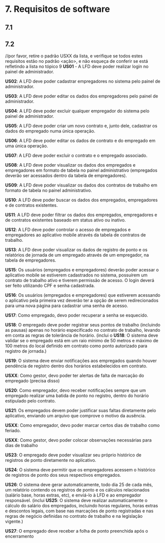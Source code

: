 # 7. Requisitos de software

## 7.1

## 7.2

//por favor, retire o padrão USXX da lista, e verifique se todos estes requisitos estão no padrão <ação><verbo>, e não esqueça de conferir se está refletindo a lista no tópico 9
**US01** - A LFD deve poder realizar login no painel de administrador.

**US02**: A LFD deve poder cadastrar empregadores no sistema pelo painel de administrador.

**US03**: A LFD deve poder editar os dados dos empregadores pelo painel de administrador.

**US04**: A LFD deve poder excluir qualquer empregador do sistema pelo painel de administrador.

**US05**: A LFD deve poder criar um novo contrato e, junto dele, cadastrar os dados do empregado numa única operação.

**US06**: A LFD deve poder editar os dados de contrato e do empregado em uma única operação.

**US07**: A LFD deve poder excluir o contrato e o empregado associado.

**US08**: A LFD deve poder visualizar os dados dos empregados e empregadores em formato de tabela no painel administrativo (empregados deverão ser acessados dentro da tabela de empregadores).

**US09**: A LFD deve poder visualizar os dados dos contratos de trabalho em formato de tabela no painel administrativo.

**US10**: A LFD deve poder buscar os dados dos empregados, empregadores e de contratos existentes.

**US11**: A LFD deve poder filtrar os dados dos empregados, empregadores e de contratos existentes baseado em status ativo ou inativo.

**US12**: A LFD deve poder controlar o acesso de empregados e empregadores ao aplicativo mobile através da tabela de contratos de trabalho.

**US13**: A LFD deve poder visualizar os dados de registro de ponto e os relatórios de jornada de um empregado através de um empregador, na tabela de empregadores.

**US15**: Os usuários (empregados e empregadores) deverão poder acessar o aplicativo mobile se estiverem cadastrados no sistema, possuírem um contrato de trabalho ativo e tiverem permissão de acesso. O login deverá ser feito utilizando CPF e senha cadastrada.

**US16**: Os usuários (empregados e empregadores) que estiverem acessando o aplicativo pela primeira vez deverão ter a opção de serem redirecionados para uma nova página para cadastrar uma senha de acesso.

**US17**: Como empregado, devo poder recuperar a senha se esquecido.

**US18**: O empregado deve poder registrar seus pontos de trabalho (incluindo as pausas) apenas no horário especificado no contrato de trabalho, levando em conta as regras de tolerância de horário. (inclui o **US18**: O sistema deve validar se o empregado está em um raio mínimo de 50 metros e máximo de 100 metros do local definido em contrato como ponto autorizado para registro de jornada.)

**US19**: O sistema deve enviar notificações aos empregados quando houver pendência de registro dentro dos horários estabelecidos em contrato.

**USXX**: Como gestor, devo poder ter alertas de falta de marcação do empregado
(precisa disso)

**US20**: Como empregador, devo receber notificações sempre que um empregado realizar uma batida de ponto no registro, dentro do horário estipulado pelo contrato.

**US21**: Os empregados devem poder justificar suas faltas diretamente pelo aplicativo, enviando um arquivo que comprove o motivo da ausência.

**USXX**: Como empregador, devo poder marcar certos dias de trabalho como feriado.

**USXX**: Como gestor, devo poder colocar observações necessárias para dias de trabalho

**US23**: O empregado deve poder visualizar seu próprio histórico de registros de ponto diretamente no aplicativo.

**US24**: O sistema deve permitir que os empregadores acessem o histórico de registros de ponto dos seus respectivos empregados.

**US26**: O sistema deve gerar automaticamente, todo dia 25 de cada mês, um relatório contendo os registros de ponto e os cálculos relacionados (salário base, horas extras, etc), e enviá-lo à LFD e ao empregador responsável. (inclui **US25**: O sistema deve realizar automaticamente o cálculo do salário dos empregados, incluindo horas regulares, horas extras e descontos legais, com base nas marcações de ponto registradas e nas regras de negócio definidas no contrato de trabalho e na legislação vigente.)

**US27**: O empregado deve receber a folha de ponto preenchida após o encerramento
